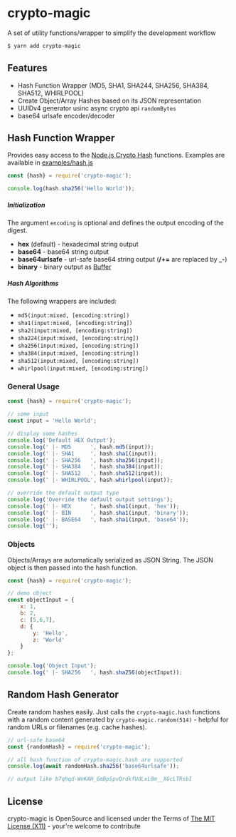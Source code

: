 crypto-magic
==============

A set of utility functions/wrapper to simplify the development workflow

```bash
$ yarn add crypto-magic
```

Features
--------

* Hash Function Wrapper (MD5, SHA1, SHA244, SHA256, SHA384, SHA512, WHIRLPOOL)
* Create Object/Array Hashes based on its JSON representation
* UUIDv4 generator usinc async crypto api `randomBytes`
* base64 urlsafe encoder/decoder

Hash Function Wrapper
---------------------

Provides easy access to the [Node.js Crypto Hash](https://nodejs.org/api/crypto.html#crypto_class_hash) functions. Examples are available in [examples/hash.js](examples/hashes.js)

```js
const {hash} = require('crypto-magic');

console.log(hash.sha256('Hello World'));
```

##### Initialization #####

The argument `encoding` is optional and defines the output encoding of the digest.

 * **hex** (default) - hexadecimal string output
 * **base64** - base64 string output
 * **base64urlsafe** - url-safe base64 string output (**/+=** are replaced by **_-**)
 * **binary** - binary output as [Buffer](https://nodejs.org/api/buffer.html)

##### Hash Algorithms #####

The following wrappers are included:

 * `md5(input:mixed, [encoding:string])`
 * `sha1(input:mixed, [encoding:string])`
 * `sha2(input:mixed, [encoding:string])`
 * `sha224(input:mixed, [encoding:string])`
 * `sha256(input:mixed, [encoding:string])`
 * `sha384(input:mixed, [encoding:string])`
 * `sha512(input:mixed, [encoding:string])`
 * `whirlpool(input:mixed, [encoding:string])` 
 
### General Usage ###

```js
const {hash} = require('crypto-magic');

// some input
const input = 'Hello World';

// display some hashes
console.log('Default HEX Output');
console.log(' |- MD5      ', hash.md5(input));
console.log(' |- SHA1     ', hash.sha1(input));
console.log(' |- SHA256   ', hash.sha256(input));
console.log(' |- SHA384   ', hash.sha384(input));
console.log(' |- SHA512   ', hash.sha512(input));
console.log(' |- WHIRLPOOL', hash.whirlpool(input));

// override the default output type
console.log('Override the default output settings');
console.log(' |- HEX      ', hash.sha1(input, 'hex'));
console.log(' |- BIN      ', hash.sha1(input, 'binary'));
console.log(' |- BASE64   ', hash.sha1(input, 'base64'));
console.log('');
```

### Objects ###

Objects/Arrays are automatically serialized as JSON String. The JSON object is then passed into the hash function.

```js
const {hash} = require('crypto-magic');

// demo object
const objectInput = {
    x: 1,
    b: 2,
    c: [5,6,7],
    d: {
        y: 'Hello',
        z: 'World'
    }
};

console.log('Object Input');
console.log(' |- SHA256   ', hash.sha256(objectInput));
```

Random Hash Generator
---------------------

Create random hashes easily. Just calls the `crypto-magic.hash` functions with a random content generated by `crypto-magic.random(514)` - helpful for random URLs or filenames (e.g. cache hashes).

```js
// url-safe base64
const {randomHash} = require('crypto-magic');

// all hash function of crypto-magic.hash are supported
console.log(await randomHash.sha256('base64urlsafe'));

// output like b7qhqd-WnKAH_GmBpSpvQrdkfUdLxL0m__XGcLTRsbI
```

## License ##
crypto-magic is OpenSource and licensed under the Terms of [The MIT License (X11)](http://opensource.org/licenses/MIT) - your're welcome to contribute
